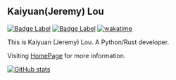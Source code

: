 ## Kaiyuan(Jeremy) Lou

[![Badge Label](https://img.shields.io/badge/homepage-kaiyuanlou.com-blue)](http://kaiyuanlou.com/)
[![Badge Label](https://img.shields.io/badge/blog-midstream.cn-blue)](https://midstream.cn/)
[![wakatime](https://wakatime.com/badge/user/f233a57d-6357-44aa-850a-b10280beae95.svg)](https://wakatime.com/@f233a57d-6357-44aa-850a-b10280beae95)

This is Kaiyuan (Jeremy) Lou. A Python/Rust developer.

Visiting [HomePage](http://kaiyuanlou.com/) for more information.


[![GitHub stats](https://github-readme-stats.vercel.app/api?username=midstreeeam&show=discussions_answered)](https://github.com/midstreeeam/github-readme-stats)   

<!--
  [![Top Langs](https://github-readme-stats.vercel.app/api/top-langs/?username=midstreeeam&layout=donut&hide=html,css,M4,jupyter%20notebook,javascript)](https://github.com/anuraghazra/github-readme-stats)
-->

<!--
[![wakatime stats](https://github-readme-stats.vercel.app/api/wakatime?username=midstream)](https://github.com/midstreeeam/github-readme-stats)
-->
